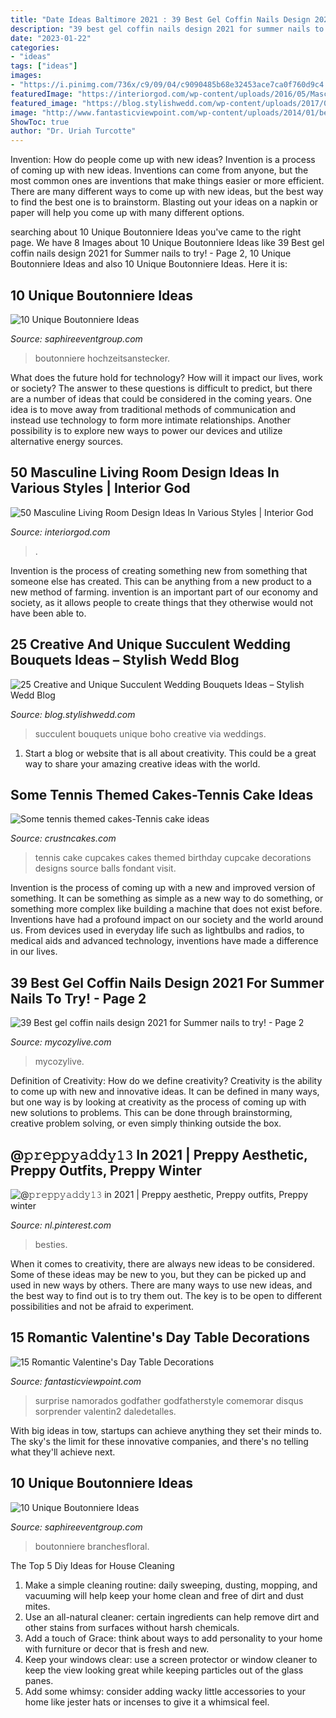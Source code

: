 ```yaml
---
title: "Date Ideas Baltimore 2021 : 39 Best Gel Coffin Nails Design 2021 For Summer Nails To Try!"
description: "39 best gel coffin nails design 2021 for summer nails to try!"
date: "2023-01-22"
categories:
- "ideas"
tags: ["ideas"]
images:
- "https://i.pinimg.com/736x/c9/09/04/c9090485b68e32453ace7ca0f760d9c4.jpg"
featuredImage: "https://interiorgod.com/wp-content/uploads/2016/05/Masculine-apartment-living-room.jpg"
featured_image: "https://blog.stylishwedd.com/wp-content/uploads/2017/04/inspirational-succulent-wedding-ideas.jpg"
image: "http://www.fantasticviewpoint.com/wp-content/uploads/2014/01/best-ideas-for-valentines-day-dinner-at-home-1.jpg"
ShowToc: true
author: "Dr. Uriah Turcotte"
---
```



Invention: How do people come up with new ideas?
Invention is a process of coming up with new ideas. Inventions can come from anyone, but the most common ones are inventions that make things easier or more efficient. There are many different ways to come up with new ideas, but the best way to find the best one is to brainstorm. Blasting out your ideas on a napkin or paper will help you come up with many different options.

	

		
searching about 10 Unique Boutonniere Ideas you've came to the right page. We have 8 Images about 10 Unique Boutonniere Ideas like 39 Best gel coffin nails design 2021 for Summer nails to try! - Page 2, 10 Unique Boutonniere Ideas and also 10 Unique Boutonniere Ideas. Here it is:
		
    
## 10 Unique Boutonniere Ideas

<img loading=lazy src="https://www.saphireeventgroup.com/wp-content/uploads/files/2414/5694/2700/unique_boutonniere_9.jpg" onerror="this.onerror=null;this.src='https://tse1.mm.bing.net/th?id=OIP.FImlgpXz9nJO5Ikf74aCywAAAA&amp;pid=15.1';" alt="10 Unique Boutonniere Ideas">

_Source: saphireeventgroup.com_

>boutonniere hochzeitsanstecker. 

	

What does the future hold for technology? How will it impact our lives, work or society? The answer to these questions is difficult to predict, but there are a number of ideas that could be considered in the coming years. One idea is to move away from traditional methods of communication and instead use technology to form more intimate relationships. Another possibility is to explore new ways to power our devices and utilize alternative energy sources.

    
## 50 Masculine Living Room Design Ideas In Various Styles | Interior God

<img loading=lazy src="https://interiorgod.com/wp-content/uploads/2016/05/Masculine-apartment-living-room.jpg" onerror="this.onerror=null;this.src='https://tse3.mm.bing.net/th?id=OIP.ZGCZ4JnaSqlmB9ZdaW_FWAHaLG&amp;pid=15.1';" alt="50 Masculine Living Room Design Ideas In Various Styles | Interior God">

_Source: interiorgod.com_

>. 

	

Invention is the process of creating something new from something that someone else has created. This can be anything from a new product to a new method of farming. invention is an important part of our economy and society, as it allows people to create things that they otherwise would not have been able to.

    
## 25 Creative And Unique Succulent Wedding Bouquets Ideas – Stylish Wedd Blog

<img loading=lazy src="https://blog.stylishwedd.com/wp-content/uploads/2017/04/inspirational-succulent-wedding-ideas.jpg" onerror="this.onerror=null;this.src='https://tse3.mm.bing.net/th?id=OIP.lg1_ockfd8SCn0Ct1mwG2gHaLH&amp;pid=15.1';" alt="25 Creative and Unique Succulent Wedding Bouquets Ideas – Stylish Wedd Blog">

_Source: blog.stylishwedd.com_

>succulent bouquets unique boho creative via weddings. 

	

1. Start a blog or website that is all about creativity. This could be a great way to share your amazing creative ideas with the world.

    
## Some Tennis Themed Cakes-Tennis Cake Ideas

<img loading=lazy src="http://www.crustncakes.com/blog/wp-content/uploads/2017/03/a5ad5a3be670fab96da7361119520746.jpg" onerror="this.onerror=null;this.src='https://tse1.mm.bing.net/th?id=OIP.DllZ0aDw5FMqlYRgpqBn6gHaK3&amp;pid=15.1';" alt="Some tennis themed cakes-Tennis cake ideas">

_Source: crustncakes.com_

>tennis cake cupcakes cakes themed birthday cupcake decorations designs source balls fondant visit. 

	

Invention is the process of coming up with a new and improved version of something. It can be something as simple as a new way to do something, or something more complex like building a machine that does not exist before. Inventions have had a profound impact on our society and the world around us. From devices used in everyday life such as lightbulbs and radios, to medical aids and advanced technology, inventions have made a difference in our lives.

    
## 39 Best Gel Coffin Nails Design 2021 For Summer Nails To Try! - Page 2

<img loading=lazy src="https://mycozylive.com/wp-content/uploads/2021/05/12.jpg" onerror="this.onerror=null;this.src='https://tse2.mm.bing.net/th?id=OIP.aYT8z1U_pHWvvykSpNj3rgHaLH&amp;pid=15.1';" alt="39 Best gel coffin nails design 2021 for Summer nails to try! - Page 2">

_Source: mycozylive.com_

>mycozylive. 

	

Definition of Creativity: How do we define creativity?
Creativity is the ability to come up with new and innovative ideas. It can be defined in many ways, but one way is by looking at creativity as the process of coming up with new solutions to problems. This can be done through brainstorming, creative problem solving, or even simply thinking outside the box.

    
## @𝚙𝚛𝚎𝚙𝚙𝚢𝚊𝚍𝚍𝚢𝟷𝟹 In 2021 | Preppy Aesthetic, Preppy Outfits, Preppy Winter

<img loading=lazy src="https://i.pinimg.com/736x/c9/09/04/c9090485b68e32453ace7ca0f760d9c4.jpg" onerror="this.onerror=null;this.src='https://tse3.mm.bing.net/th?id=OIP.Z3a4x97mnc1SOxxm3YoG6AHaLH&amp;pid=15.1';" alt="@𝚙𝚛𝚎𝚙𝚙𝚢𝚊𝚍𝚍𝚢𝟷𝟹 in 2021 | Preppy aesthetic, Preppy outfits, Preppy winter">

_Source: nl.pinterest.com_

>besties. 

	

When it comes to creativity, there are always new ideas to be considered. Some of these ideas may be new to you, but they can be picked up and used in new ways by others. There are many ways to use new ideas, and the best way to find out is to try them out. The key is to be open to different possibilities and not be afraid to experiment.

    
## 15 Romantic Valentine&#039;s Day Table Decorations

<img loading=lazy src="http://www.fantasticviewpoint.com/wp-content/uploads/2014/01/best-ideas-for-valentines-day-dinner-at-home-1.jpg" onerror="this.onerror=null;this.src='https://tse4.mm.bing.net/th?id=OIP.Q61L70bvriqbo5mh8OELgAHaJ3&amp;pid=15.1';" alt="15 Romantic Valentine&#039;s Day Table Decorations">

_Source: fantasticviewpoint.com_

>surprise namorados godfather godfatherstyle comemorar disqus sorprender valentin2 daledetalles. 

	

With big ideas in tow, startups can achieve anything they set their minds to. The sky's the limit for these innovative companies, and there's no telling what they'll achieve next.

    
## 10 Unique Boutonniere Ideas

<img loading=lazy src="https://www.saphireeventgroup.com/wp-content/uploads/files/2114/5694/2697/unique_boutonniere_4.jpg" onerror="this.onerror=null;this.src='https://tse2.mm.bing.net/th?id=OIP.5TqLrgNHkZo4s1fshs03xAAAAA&amp;pid=15.1';" alt="10 Unique Boutonniere Ideas">

_Source: saphireeventgroup.com_

>boutonniere branchesfloral. 

	

The Top 5 Diy Ideas for House Cleaning
1. Make a simple cleaning routine: daily sweeping, dusting, mopping, and vacuuming will help keep your home clean and free of dirt and dust mites.
2. Use an all-natural cleaner: certain ingredients can help remove dirt and other stains from surfaces without harsh chemicals.
3. Add a touch of Grace: think about ways to add personality to your home with furniture or decor that is fresh and new.
4. Keep your windows clear: use a screen protector or window cleaner to keep the view looking great while keeping particles out of the glass panes.
5. Add some whimsy: consider adding wacky little accessories to your home like jester hats or incenses to give it a whimsical feel.

